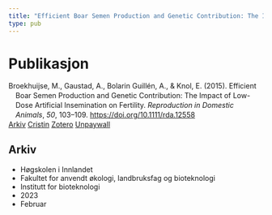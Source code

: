 ```yaml
---
title: "Efficient Boar Semen Production and Genetic Contribution: The Impact of Low-Dose Artificial Insemination on Fertility"
type: pub
---
```

<h1>Publikasjon</h1>
<article id="csl-bib-container-XT7FCIKK" class="csl-bib-container">
  <div class="csl-bib-body" style="line-height: 1.35; padding-left: 1em; text-indent:-1em;">
  <div class="csl-entry">Broekhuijse, M., Gaustad, A., Bolarin Guill&#xE9;n, A., &amp; Knol, E. (2015). Efficient Boar Semen Production and Genetic Contribution: The Impact of Low-Dose Artificial Insemination on Fertility. <i>Reproduction in Domestic Animals</i>, <i>50</i>, 103&#x2013;109. <a href="https://doi.org/10.1111/rda.12558">https://doi.org/10.1111/rda.12558</a></div>
</div>
  <div class="csl-bib-buttons">
    <a href="#taxonomy-article-XT7FCIKK" class="csl-bib-button">Arkiv</a>
    <a href="https://app.cristin.no/results/show.jsf?id=2127866" alt="Cristin URL" class="csl-bib-button">Cristin</a>
    <a href="http://zotero.org/groups/5022929/items/XT7FCIKK" alt="Zotero URL" class="csl-bib-button">Zotero</a>
    <a href="https://onlinelibrary.wiley.com/doi/pdfdirect/10.1111/rda.12558" class="csl-bib-button">Unpaywall</a>
  </div>
  <div id="csl-bib-meta-container-XT7FCIKK"></div>
</article>
<div id="csl-bib-meta-XT7FCIKK" class="csl-bib-meta">
  <article id="taxonomy-article-XT7FCIKK" class="taxonomy-article">
    <h1>Arkiv</h1>
    <ul>
      <li>Høgskolen i Innlandet</li>
      <li>Fakultet for anvendt økologi, landbruksfag og bioteknologi</li>
      <li>Institutt for bioteknologi</li>
      <li>2023</li>
      <li>Februar</li>
    </ul>
  </article>
</div>
